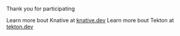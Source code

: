Thank you for participating

Learn more bout Knative at [knative.dev](https://knative.dev)
Learn more bout Tekton at [tekton.dev](https://tekton.dev)
